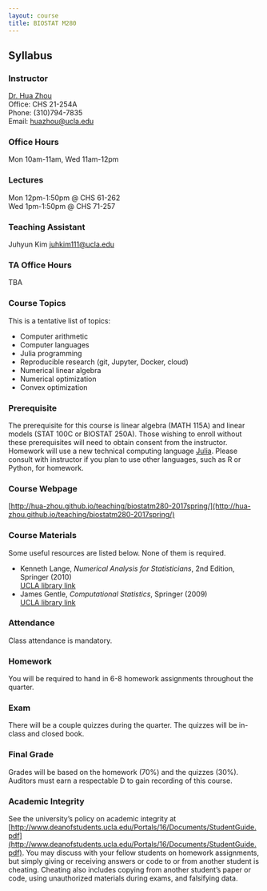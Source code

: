 ```yaml
---
layout: course
title: BIOSTAT M280
---
```


## Syllabus

### Instructor

[Dr. Hua Zhou](http://hua-zhou.github.io/)  
Office: CHS 21-254A  
Phone: (310)794-7835  
Email: <huazhou@ucla.edu>  

### Office Hours

Mon 10am-11am, Wed 11am-12pm

### Lectures  

Mon 12pm-1:50pm @ CHS 61-262    
Wed 1pm-1:50pm @ CHS 71-257 

### Teaching Assistant

Juhyun Kim <juhkim111@ucla.edu>

### TA Office Hours

TBA  

### Course Topics

This is a tentative list of topics:  

* Computer arithmetic  
* Computer languages  
* Julia programming  
* Reproducible research (git, Jupyter, Docker, cloud)  
* Numerical linear algebra  
* Numerical optimization  
* Convex optimization  

### Prerequisite

The prerequisite for this course is linear algebra (MATH 115A) and linear models (STAT 100C or BIOSTAT 250A). Those wishing to enroll without these prerequisites will need to obtain consent from the instructor.  Homework will use a new technical computing language [Julia](http://julialang.org). Please consult with instructor if you plan to use other languages, such as R or Python, for homework.   

### Course Webpage

[http://hua-zhou.github.io/teaching/biostatm280-2017spring/](http://hua-zhou.github.io/teaching/biostatm280-2017spring/)

### Course Materials

Some useful resources are listed below. None of them is required.  

* Kenneth Lange, _Numerical Analysis for Statisticians_, 2nd Edition, Springer (2010)  
[UCLA library link](http://ucla.worldcat.org/title/numerical-analysis-for-statisticians/oclc/793808354&referer=brief_results)  
* James Gentle, _Computational Statistics_, Springer (2009)   
[UCLA library link](http://ucla.worldcat.org/title/computational-statistics/oclc/437345409&referer=brief_results)     

### Attendance

Class attendance is mandatory.

### Homework

You will be required to hand in 6-8 homework assignments throughout the quarter.  

### Exam

There will be a couple quizzes during the quarter. The quizzes will be in-class and closed book.

### Final Grade

Grades will be based on the homework (70%) and the quizzes (30%). Auditors must earn a respectable D to gain recording of this course.

### Academic Integrity

See the university’s policy on academic integrity at [http://www.deanofstudents.ucla.edu/Portals/16/Documents/StudentGuide.pdf](http://www.deanofstudents.ucla.edu/Portals/16/Documents/StudentGuide.pdf). You may discuss with your fellow students on homework assignments, but simply giving or receiving answers or code to or from another student is cheating. Cheating also includes copying from another student’s paper or code, using unauthorized materials during exams, and falsifying data.
